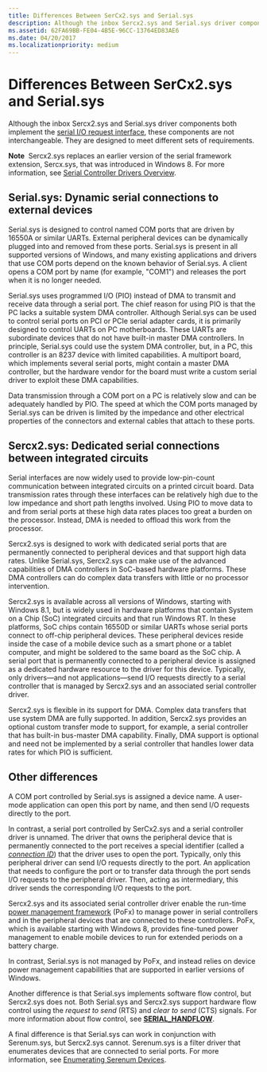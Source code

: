 ```yaml
---
title: Differences Between SerCx2.sys and Serial.sys
description: Although the inbox Sercx2.sys and Serial.sys driver components both implement the serial I/O request interface, these components are not interchangeable. They are designed to meet different sets of requirements.
ms.assetid: 62FA69BB-FE04-4B5E-96CC-13764ED83AE6
ms.date: 04/20/2017
ms.localizationpriority: medium
---
```


# Differences Between SerCx2.sys and Serial.sys


Although the inbox Sercx2.sys and Serial.sys driver components both implement the [serial I/O request interface](serial-i-o-request-interface.md), these components are not interchangeable. They are designed to meet different sets of requirements.

**Note**  Sercx2.sys replaces an earlier version of the serial framework extension, Sercx.sys, that was introduced in Windows 8. For more information, see [Serial Controller Drivers Overview](serial-drivers-overview.md).

 

## Serial.sys: Dynamic serial connections to external devices


Serial.sys is designed to control named COM ports that are driven by 16550A or similar UARTs. External peripheral devices can be dynamically plugged into and removed from these ports. Serial.sys is present in all supported versions of Windows, and many existing applications and drivers that use COM ports depend on the known behavior of Serial.sys. A client opens a COM port by name (for example, "COM1") and releases the port when it is no longer needed.

Serial.sys uses programmed I/O (PIO) instead of DMA to transmit and receive data through a serial port. The chief reason for using PIO is that the PC lacks a suitable system DMA controller. Although Serial.sys can be used to control serial ports on PCI or PCIe serial adapter cards, it is primarily designed to control UARTs on PC motherboards. These UARTs are subordinate devices that do not have built-in master DMA controllers. In principle, Serial.sys could use the system DMA controller, but, in a PC, this controller is an 8237 device with limited capabilities. A multiport board, which implements several serial ports, might contain a master DMA controller, but the hardware vendor for the board must write a custom serial driver to exploit these DMA capabilities.

Data transmission through a COM port on a PC is relatively slow and can be adequately handled by PIO. The speed at which the COM ports managed by Serial.sys can be driven is limited by the impedance and other electrical properties of the connectors and external cables that attach to these ports.

## Sercx2.sys: Dedicated serial connections between integrated circuits


Serial interfaces are now widely used to provide low-pin-count communication between integrated circuits on a printed circuit board. Data transmission rates through these interfaces can be relatively high due to the low impedance and short path lengths involved. Using PIO to move data to and from serial ports at these high data rates places too great a burden on the processor. Instead, DMA is needed to offload this work from the processor.

Sercx2.sys is designed to work with dedicated serial ports that are permanently connected to peripheral devices and that support high data rates. Unlike Serial.sys, Sercx2.sys can make use of the advanced capabilities of DMA controllers in SoC-based hardware platforms. These DMA controllers can do complex data transfers with little or no processor intervention.

Sercx2.sys is available across all versions of Windows, starting with Windows 8.1, but is widely used in hardware platforms that contain System on a Chip (SoC) integrated circuits and that run Windows RT. In these platforms, SoC chips contain 16550D or similar UARTs whose serial ports connect to off-chip peripheral devices. These peripheral devices reside inside the case of a mobile device such as a smart phone or a tablet computer, and might be soldered to the same board as the SoC chip. A serial port that is permanently connected to a peripheral device is assigned as a dedicated hardware resource to the driver for this device. Typically, only drivers—and not applications—send I/O requests directly to a serial controller that is managed by Sercx2.sys and an associated serial controller driver.

Sercx2.sys is flexible in its support for DMA. Complex data transfers that use system DMA are fully supported. In addition, Sercx2.sys provides an optional custom transfer mode to support, for example, a serial controller that has built-in bus-master DMA capability. Finally, DMA support is optional and need not be implemented by a serial controller that handles lower data rates for which PIO is sufficient.

## Other differences

A COM port controlled by Serial.sys is assigned a device name. A user-mode application can open this port by name, and then send I/O requests directly to the port.

In contrast, a serial port controlled by SerCx2.sys and a serial controller driver is unnamed. The driver that owns the peripheral device that is permanently connected to the port receives a special identifier (called a [*connection ID*](connection-ids-for-serially-connected-peripheral-devices.md)) that the driver uses to open the port. Typically, only this peripheral driver can send I/O requests directly to the port. An application that needs to configure the port or to transfer data through the port sends I/O requests to the peripheral driver. Then, acting as intermediary, this driver sends the corresponding I/O requests to the port.

Sercx2.sys and its associated serial controller driver enable the run-time [power management framework](https://msdn.microsoft.com/library/windows/hardware/hh406637) (PoFx) to manage power in serial controllers and in the peripheral devices that are connected to these controllers. PoFx, which is available starting with Windows 8, provides fine-tuned power management to enable mobile devices to run for extended periods on a battery charge.

In contrast, Serial.sys is not managed by PoFx, and instead relies on device power management capabilities that are supported in earlier versions of Windows.

Another difference is that Serial.sys implements software flow control, but Sercx2.sys does not. Both Serial.sys and Sercx2.sys support hardware flow control using the *request to send* (RTS) and *clear to send* (CTS) signals. For more information about flow control, see [**SERIAL\_HANDFLOW**](https://msdn.microsoft.com/library/windows/hardware/jj680685).

A final difference is that Serial.sys can work in conjunction with Serenum.sys, but Sercx2.sys cannot. Serenum.sys is a filter driver that enumerates devices that are connected to serial ports. For more information, see [Enumerating Serenum Devices](enumerating-serenum-devices.md).
